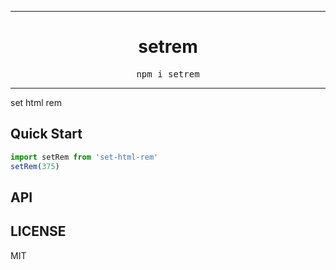<hr>
<div align="center">
  <h1 align="center">
    setrem
  </h1>
</div>

<pre align="center">npm i setrem</pre>
<hr>

set html rem

## Quick Start

```js
import setRem from 'set-html-rem'
setRem(375)
```

## API

## LICENSE

MIT
